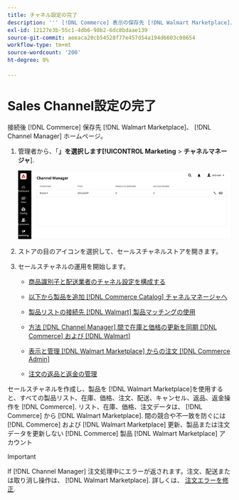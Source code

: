 ```yaml
---
title: チャネル設定の完了
description: ''' [!DNL Commerce] 表示の保存先 [!DNL Walmart Marketplace]、チャネルを開き、チャネル設定を完了します。 次に、次のプロセスを開始して、製品の追加、一覧の管理、在庫、価格設定および注文の管理を行います。 [!DNL Channel Manager].`'
exl-id: 12127e3b-55c1-4db6-98b2-6dc8bdaae139
source-git-commit: aeeaca20cb54528f77e457d54a194d6603c08654
workflow-type: tm+mt
source-wordcount: '200'
ht-degree: 0%

---
```


# Sales Channel設定の完了

接続後 [!DNL Commerce] 保存先 [!DNL Walmart Marketplace]、 [!DNL Channel Manager] ホームページ。

1. 管理者から、「**」を選択します&#x200B;[!UICONTROL Marketing** > **チャネルマネージャ**].

   ![チャネルマネージャーストアを管理](assets/channel-manager-setup-first-store.png)

1. ストアの目のアイコンを選択して、セールスチャネルストアを開きます。

1. セールスチャネルの運用を開始します。

   - [商品識別子と配送業者のチャネル設定を構成する](settings-overview.md)

   - [以下から製品を追加 [!DNL Commerce Catalog] チャネルマネージャへ](add-products-to-channel-store.md)

   - [製品リストの接続先 [!DNL Walmart] 製品マッチングの使用](connect-listings-to-marketplace.md)

   - [方法 [!DNL Channel Manager] 間で在庫と価格の更新を同期 [!DNL Commerce] および [!DNL Walmart]](inventory-and-price-updates.md)

   - [表示と管理 [!DNL Walmart Marketplace] からの注文 [!DNL Commerce Admin]](manage-orders.md)

   - [注文の返品と返金の管理](return-refund-orders.md)

セールスチャネルを作成し、製品を [!DNL Walmart Marketplace]を使用すると、すべての製品リスト、在庫、価格、注文、配送、キャンセル、返品、返金操作を [!DNL Commerce]. リスト、在庫、価格、注文データは、 [!DNL Commerce] から [!DNL Walmart Marketplace]. 間の競合や不一致を防ぐには [!DNL Commerce] および [!DNL Walmart Marketplace] 更新、製品または注文データを更新しない [!DNL Commerce] 製品 [!DNL Walmart Marketplace] アカウント

>[!IMPORTANT]
>
>If [!DNL Channel Manager] 注文処理中にエラーが返されます。注文、配送または取り消し操作は、 [!DNL Walmart Marketplace]. 詳しくは、 [注文エラーを修正](process-orders.md#fix-order-errors).
